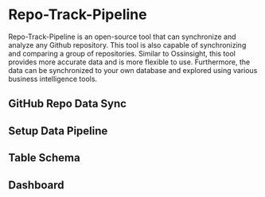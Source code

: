 # Repo-Track-Pipeline

Repo-Track-Pipeline is an open-source tool that can synchronize and analyze any Github repository. This tool is also capable of synchronizing and comparing a group of repositories. Similar to Ossinsight, this tool provides more accurate data and is more flexible to use. Furthermore, the data can be synchronized to your own database and explored using various business intelligence tools.

## GitHub Repo Data Sync

## Setup Data Pipeline

## Table Schema

## Dashboard